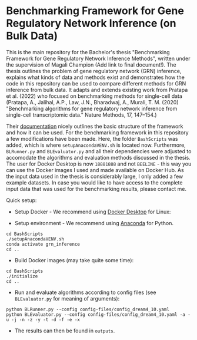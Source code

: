 # Benchmarking Framework for Gene Regulatory Network Inference (on Bulk Data)

This is the main repository for the Bachelor's thesis "Benchmarking Framework for Gene Regulatory Network Inference Methods", written under the supervision of Magali Champion (Add link to final document!). The thesis outlines the problem of gene regulatory network (GRN) inference, explains what kinds of data and methods exist and demonstrates how the code in this repository can be used to compare different methods for GRN inference from bulk data. It adapts and extends existing work from Pratapa et al. (2022) who focused on benchmarking methods for single-cell data (Pratapa, A., Jalihal, A.P., Law, J.N., Bharadwaj, A., Murali, T. M. (2020) "Benchmarking algorithms for gene regulatory network inference from single-cell transcriptomic data." Nature Methods, 17, 147–154.)

Their [documentation](https://murali-group.github.io/Beeline/) nicely outlines the basic structure of the framework and how it can be used. For the benchmarking framework in this repository a few modifications have been made. Here, the folder ```BashScripts``` was added, which is where ```setupAnacondaVENV.sh``` is located now. Furthermore, ```BLRunner.py``` and ```BLEvaluator.py``` and all their dependencies were adjusted to accomodate the algorithms and evaluation methods discussed in the thesis. The user for Docker Desktop is now ```18881888``` and not ```BEELINE``` - this way you can use the Docker images I used and made available on Docker Hub. As the input data used in the thesis is considerably large, I only added a few example datasets. In case you would like to have access to the complete input data that was used for the benchmarking results, please contact me. 


Quick setup:
- Setup Docker - We recommend using [Docker Desktop](https://docs.docker.com/desktop/install/linux-install/) for Linux: 

- Setup environment - We recommend using [Anaconda](https://www.anaconda.com/) for Python. 
```
cd BashScripts
./setupAnacondaVENV.sh
conda activate grn_inference
cd ..
```

- Build Docker images (may take quite some time):
```
cd BashScripts
./initialize
cd ..
```

- Run and evaluate algorithms according to config files (see ```BLEvaluator.py``` for meaning of arguments):
```
python BLRunner.py --config config-files/config_dream4_10.yaml
python BLEvaluator.py --config config-files/config_dream4_10.yaml -a -u -j -n -z -y -t -d -f -e -x
```

- The results can then be found in ```outputs```.



